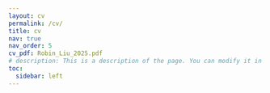 ```yaml
---
layout: cv
permalink: /cv/
title: cv
nav: true
nav_order: 5
cv_pdf: Robin_Liu_2025.pdf 
# description: This is a description of the page. You can modify it in '_pages/cv.md'. You can also change or remove the top pdf download button.
toc:
  sidebar: left
---
```

